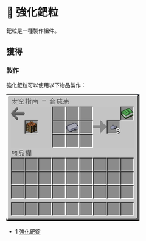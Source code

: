 # 💎 強化鈀粒

鈀粒是一種製作組件。

## 獲得

### 製作

強化鈀粒可以使用以下物品製作：

![](<../.gitbook/assets/image (224).png>)

* 1 [強化鈀錠](reinforced-palladium-ingot.md)
